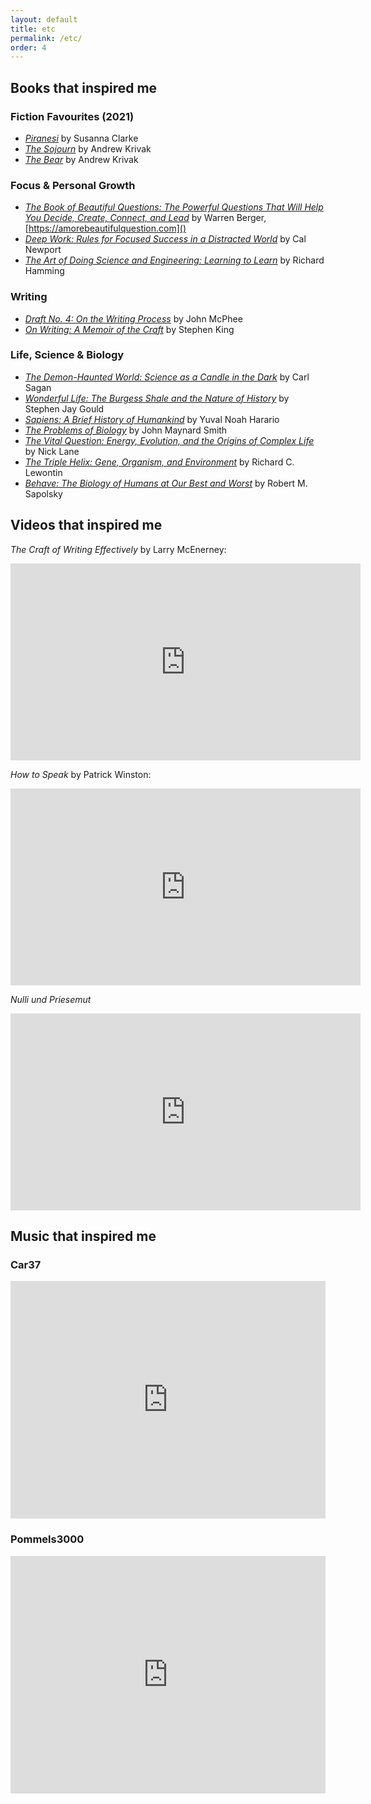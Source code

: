 ```yaml
---
layout: default
title: etc
permalink: /etc/
order: 4
---
```


## Books that inspired me

### Fiction Favourites (2021)

- [*Piranesi*](https://www.goodreads.com/book/show/50202953-piranesi) by Susanna Clarke
- [*The Sojourn*](https://www.goodreads.com/book/show/9501104-the-sojourn) by Andrew Krivak
- [*The Bear*](https://www.goodreads.com/book/show/45869112-the-bear) by Andrew Krivak

### Focus & Personal Growth

- [*The Book of Beautiful Questions: The Powerful Questions That Will Help You Decide, Create, Connect, and Lead*](https://www.goodreads.com/book/show/37941659-the-book-of-beautiful-questions) by Warren Berger, [https://amorebeautifulquestion.com]()
- [*Deep Work: Rules for Focused Success in a Distracted World*](https://www.goodreads.com/book/show/28383248-deep-work) by Cal Newport
- [*The Art of Doing Science and Engineering: Learning to Learn*](https://www.goodreads.com/book/show/530415.The_Art_of_Doing_Science_and_Engineering) by Richard Hamming

### Writing
- [*Draft No. 4: On the Writing Process*](https://www.goodreads.com/book/show/18194765-draft-no-4) by John McPhee
- [*On Writing: A Memoir of the Craft*](https://www.goodreads.com/book/show/10569.On_Writing) by Stephen King

### Life, Science & Biology
- [*The Demon-Haunted World: Science as a Candle in the Dark*](https://www.goodreads.com/book/show/17349.The_Demon_Haunted_World) by Carl Sagan
- [*Wonderful Life: The Burgess Shale and the Nature of History*](https://www.goodreads.com/book/show/36475.Wonderful_Life) by Stephen Jay Gould
- [*Sapiens: A Brief History of Humankind*](https://www.goodreads.com/book/show/23692271-sapiens) by Yuval Noah Harario
- [*The Problems of Biology*](https://www.goodreads.com/book/show/5636928-the-problems-of-biology) by John Maynard Smith
- [*The Vital Question: Energy, Evolution, and the Origins of Complex Life*](https://www.goodreads.com/book/show/26530386-the-vital-question) by Nick Lane
- [*The Triple Helix: Gene, Organism, and Environment*](https://www.goodreads.com/book/show/185154.The_Triple_Helix) by Richard C. Lewontin
- [*Behave: The Biology of Humans at Our Best and Worst*](https://www.goodreads.com/book/show/31170723-behave) by Robert M. Sapolsky

## Videos that inspired me

*The Craft of Writing Effectively* by Larry McEnerney:
<iframe width="560" height="315" src="https://www.youtube.com/embed/vtIzMaLkCaM" title="YouTube video player" frameborder="0" allow="accelerometer; autoplay; clipboard-write; encrypted-media; gyroscope; picture-in-picture" allowfullscreen></iframe>

*How to Speak* by Patrick Winston:
<iframe width="560" height="315" src="https://www.youtube.com/embed/Unzc731iCUY" title="YouTube video player" frameborder="0" allow="accelerometer; autoplay; clipboard-write; encrypted-media; gyroscope; picture-in-picture" allowfullscreen></iframe>

*Nulli und Priesemut*
<iframe width="560" height="315" src="https://www.youtube.com/embed/u32SxHmmgl0" title="YouTube video player" frameborder="0" allow="accelerometer; autoplay; clipboard-write; encrypted-media; gyroscope; picture-in-picture" allowfullscreen></iframe>


## Music that inspired me

### Car37
<iframe src="https://open.spotify.com/embed/playlist/2fikfzDIVOMJY77ICHYLlG" width="100%" height="380" frameBorder="0" allowtransparency="true" allow="encrypted-media"></iframe>

### Pommels3000
<iframe src="https://open.spotify.com/embed/playlist/1rabGq1EiIM2Eb5Lutjwtf" width="100%" height="380" frameBorder="0" allowtransparency="true" allow="encrypted-media"></iframe>
